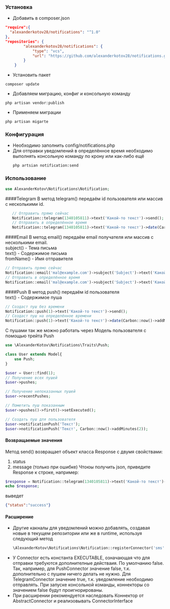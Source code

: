 ### Установка
* Добавить в composer.json
```json
"require":{
  "alexanderkotov28/notifications": "^1.0"
},
"repositories": {
        "alexanderkotov28/notifications": {
            "type": "vcs",
            "url": "https://github.com/alexanderkotov28/notifications.git"
        }
    }
```
* Установить пакет
```shell script
composer update
```

* Добавляем миграцию, конфиг и консольную команду
```shell script
php artisan vendor:publish
```

* Применяем миграции
```shell script
php artisan migarte
```

### Конфигурация
* Необходимо заполнить config/notifications.php
* Для отправки уведомлений в определённое время необходимо выполнять консольную команду по крону или как-либо ещё
  ```shell script
  php artsian notification:send
  ```

### Использование
```php
use AlexanderKotov\Notifications\Notification;
```
####Telegram
В метод telegram() передаём id пользователя или массив с несколькими id.
```php
   // Отправить прямо сейчас
   Notification::telegram(1340105811)->text('Какой-то текст')->send();
   // Отправить в определённое время
   Notification::telegram(1340105811)->text('Какой-то текст')->date(Carbon::now()->addMinutes(2));
```

####Email
В метод email() передаём email получателя или массив с несколькими email.  
subject() - Тема письма  
text() - Содержимое письма  
fromName() - Имя отправителя

```php
// Отправить прямо сейчас
Notification::email('mal@example.com')->subject('Subject')->text('Какой-то текст')->fromName('Test')->send();
// Отправить в определённое время
Notification::email('mal@example.com')->subject('Subject')->text('Какой-то текст')->fromName('Test')->date(Carbon::now()->addMinutes(2));
```

####Push
В метод push() передаём id пользователя  
text() - Содержимое пуша  
```php
// Создаст пуш без времени
Notification::push(1)->text('Какой-то текст')->send();
// Создаст пуш на определённое времени
Notification::push(1)->text('Какой-то текст')->date(Carbon::now()->addMinutes(2));
```

С пушами так же можно работать через Модель пользователя с помощью трейта Push
```php
use \AlexanderKotov\Notifications\Traits\Push;

class User extends Model{
    use Push;
}

$user = User::find(1);
// Получение всех пушей
$user->pushes;

// Получение непоказанных пушей
$user->recentPushes;

// Пометить пуш показанным
$user->pushes()->first()->setExecuted();

// Создать пуш для пользователя
$user->notificationPush('Текст');
$user->notificationPush('Текст', Carbon::now()->addMinutes(2));
```

#### Возвращаемые значения
Метод send() возвращает объект класса Response с двумя свойствами:
1. status
2. message (только при ошибке)
Чтоюы получить json, приведите Response к строке, например:
```php
$response = Notification::telegram(1340105811)->text('Какой-то текст')->send();
echo $response;
```
выведет 
```json
{"status":"success"}
```

#### Расширение
* Другие какналы для уведомлений можно добавлять, создавая новые в текущем репозитории или же в runtime, используя следующий метод 
  ```php
  \AlexanderKotov\Notifications\Notification::registerConnector('sms', SMSConnector::class);
  ```
* У Connector есть константа EXECUTABLE, означающая что для отправки требуются дополнителные действаия. По умолчанию false. 
Так, например, для PushConnector значение false, т.к. дополнительно с пушем ничего делать не нужно. 
Для TelegramConnector значение true, т.к. уведомление необходимо отправлять. 
При запуске консольной команды, коннекторы со значением false будут проигнорированы. 
* При расширении рекомендуется наследовать Коннектор от AbstractConnector и реализовывать ConnectorInterface